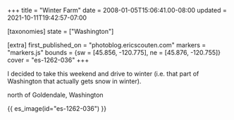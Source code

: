 +++
title = "Winter Farm"
date = 2008-01-05T15:06:41.00-08:00
updated = 2021-10-11T19:42:57-07:00

[taxonomies]
state = ["Washington"]

[extra]
first_published_on = "photoblog.ericscouten.com"
markers = "markers.js"
bounds = {sw = [45.856, -120.775], ne = [45.876, -120.755]}
cover = "es-1262-036"
+++

I decided to take this weekend and drive to winter (i.e. that part of Washington that actually gets snow in winter).

<!-- more -->

north of Goldendale, Washington

{{ es_image(id="es-1262-036") }}
